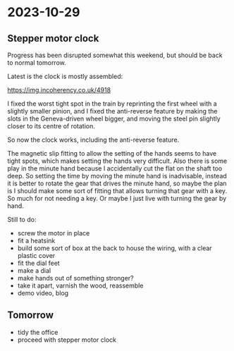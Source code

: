 # 2023-10-29

## Stepper motor clock

Progress has been disrupted somewhat this weekend, but should be back to normal tomorrow.

Latest is the clock is mostly assembled:

https://img.incoherency.co.uk/4918

I fixed the worst tight spot in the train by reprinting the first wheel with a slightly smaller
pinion, and I fixed the anti-reverse feature by making the slots in the Geneva-driven wheel
bigger, and moving the steel pin slightly closer to its centre of rotation.

So now the clock works, including the anti-reverse feature.

The magnetic slip fitting to allow the setting of the hands seems to have tight spots, which
makes setting the hands very difficult. Also there is some play in the minute hand because
I accidentally cut the flat on the shaft too deep. So setting the time by moving the minute hand is
inadvisable, instead it is better to rotate the gear that drives the minute hand, so maybe the plan
is I should make some sort of fitting that allows turning that gear with a key. So much for not
needing a key. Or maybe I just live with turning the gear by hand.

Still to do:

* screw the motor in place
* fit a heatsink
* build some sort of box at the back to house the wiring, with a clear plastic cover
* fit the dial feet
* make a dial
* make hands out of something stronger?
* take it apart, varnish the wood, reassemble
* demo video, blog

## Tomorrow

* tidy the office
* proceed with stepper motor clock
